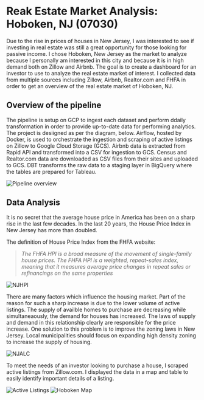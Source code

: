 # Reak Estate Market Analysis: Hoboken, NJ (07030)
Due to the rise in prices of houses in New Jersey, I was interested to see if investing in real estate was still a great opportunity for those looking for passive income. I chose Hoboken, New Jersey as the market to analyze because I personally am interested in this city and because it is in high demand both on Zillow and Airbnb.  The goal is to create a dashboard for an investor to use to analyze the real estate market of interest. I collected data from multiple sources including Zillow, Airbnb, Realtor.com and FHFA in order to get an overview of the real estate market of Hoboken, NJ.

## Overview of the pipeline
The pipeline is setup on GCP to ingest each dataset and perform ddaily transformation in order to provide up-to-date data for performing analytics. The project is desiigned as per the diagram, below. Airflow, hosted by Docker, is used to orchestrate the ingestion and scraping of active listings on Zillow to Google Cloud Storage (GCS). Airbnb data is extracted from Rapid API and transformed into a CSV for ingestion to GCS. Census and Realtor.com data are downloaded as CSV files from their sites and uploaded to GCS. DBT transforms the raw data to a staging layer in BigQuery where the tables are prepared for Tableau.

![Pipeline overview](https://github.com/CRich8/Real_estate_tracker/blob/main/images/Real_Estate_Project_Overview.png)

## Data Analysis
It is no secret that the average house price in America has been on a sharp rise in the last few decades. In the last 20 years, the House Price Index in New Jersey has more than doubled.

The definition of House Price Index from the FHFA website:
> *The FHFA HPI is a broad measure of the movement of single-family house prices. The FHFA HPI is a weighted, repeat-sales index, meaning that it measures average price changes in repeat sales or refinancings on the same properties*

![NJHPI](https://github.com/CRich8/Real_estate_tracker/blob/main/images/NJHPI.png)

There are many factors which influence the housing market. Part of the reason for such a sharp increase is due to the lower volume of active listings. The supply of availble homes to purchase are decreasing while simultaneaously, the demand for houses has increased. The laws of supply and demand in this relationship clearly are responsible for the price increase. One solution to this problem is to improve the zoning laws in New Jersey. Local municipalities should focus on expanding high density zoning to increase the supply of housing.

![NJALC](https://github.com/CRich8/Real_estate_tracker/blob/main/images/NJALC.png)

To meet the needs of an investor looking to purchase a house, I scraped active listings from Zillow.com. I displayed the data in a map and table to easily identify important details of a listing.

![Active Listings](https://github.com/CRich8/Real_estate_tracker/blob/main/images/Active_Zillow_Listings.png)
![Hoboken Map](https://github.com/CRich8/Real_estate_tracker/blob/main/images/HobokenMap.png)



